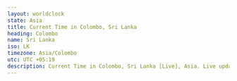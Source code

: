 ```yaml
---
layout: worldclock
state: Asia
title: Current Time in Colombo, Sri Lanka
heading: Colombo
name: Sri Lanka
iso: LK
timezone: Asia/Colombo
utc: UTC +05:19
description: Current Time in Colombo, Sri Lanka [Live], Asia. Live update now time in Colombo, timezone Asia/Colombo, UTC +05:19, Country ISO code & Current Local Time.
---
```


